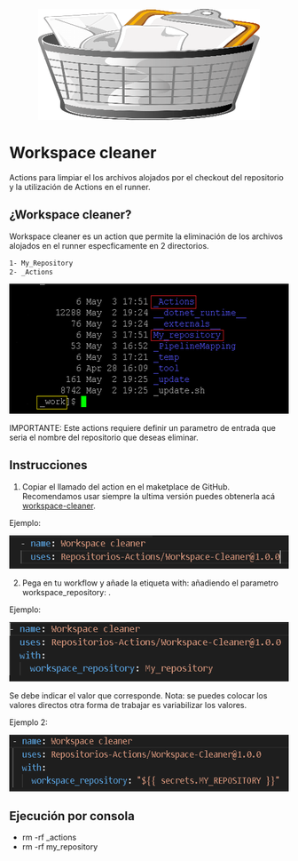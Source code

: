 <p align="center">
  <img width="400" height="200" alt="action" src="public/img/papelera.png">
</p>

# Workspace cleaner

Actions para limpiar el los archivos alojados por el checkout del repositorio y la utilización de Actions en el runner.

## ¿Workspace cleaner?

Workspace cleaner es un action que permite la eliminación de los archivos alojados en el runner especficamente en 2 directorios.

    1- My_Repository
    2- _Actions

<p align="center">
  <img width="541" height="234" alt="action" src="public/img/consola.png">
</p>

IMPORTANTE: Este actions requiere definir un parametro de entrada que seria el nombre del repositorio que deseas eliminar.

## Instrucciones

1. Copiar el llamado del action en el maketplace de GitHub. Recomendamos usar siempre la ultima versión puedes obtenerla acá [workspace-cleaner](https://github.com/marketplace/actions/workspace-cleaner).

Ejemplo:

<p align="center">
  <img width="561" height="60" alt="action" src="public/img/action.png">
</p>

2. Pega en tu workflow y añade la etiqueta with: añadiendo el parametro workspace_repository: .

Ejemplo:

<p align="center">
  <img width="535" height="107" alt="action_with" src="public/img/action2.png">
</p>

Se debe indicar el valor que corresponde. Nota: se puedes colocar los valores directos otra forma de trabajar es variabilizar los valores.

Ejemplo 2:

<p align="center">
  <img width="585" height="102" alt="action_with_variables" src="public/img/action3.png">
</p>

## Ejecución por consola

- rm -rf _actions
- rm -rf my_repository